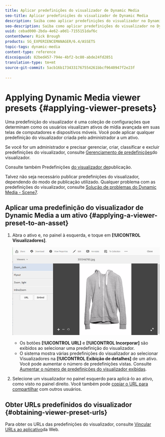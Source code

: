 ```yaml
---
title: Aplicar predefinições do visualizador de Dynamic Media
seo-title: Aplicar predefinições do visualizador de Dynamic Media
description: Saiba como aplicar predefinições do visualizador no Dynamic Media
seo-description: Saiba como aplicar predefinições do visualizador no Dynamic Media
uuid: cebad000-2bda-4e62-a0d1-7155151daf6c
contentOwner: Rick Brough
products: SG_EXPERIENCEMANAGER/6.4/ASSETS
topic-tags: dynamic-media
content-type: reference
discoiquuid: 82bed457-794e-4bf2-bc80-abde24fd2851
translation-type: tm+mt
source-git-commit: 5acb16b1734331767554261bbcf9640947f2e23f

---
```



# Applying Dynamic Media viewer presets {#applying-viewer-presets}

Uma predefinição do visualizador é uma coleção de configurações que determinam como os usuários visualizam ativos de mídia avançada em suas telas de computadores e dispositivos móveis. Você pode aplicar qualquer predefinição do visualizador criada pelo administrador a um ativo.

Se você for um administrador e precisar gerenciar, criar, classificar e excluir predefinições do visualizador, consulte [Gerenciamento de predefinições](managing-viewer-presets.md)do visualizador.

Consulte também Predefinições [do visualizador de](managing-viewer-presets.md#publishing-viewer-presets)publicação.

Talvez não seja necessário publicar predefinições do visualizador, dependendo do modo de publicação utilizado.
Qualquer problema com as predefinições do visualizador, consulte [Solução de problemas do Dynamic Media - Scene7](troubleshoot-dms7.md#viewers).

## Aplicar uma predefinição do visualizador de Dynamic Media a um ativo {#applying-a-viewer-preset-to-an-asset}

1. Abra o ativo e, no painel à esquerda, e toque em **[!UICONTROL Visualizadores]**.

   ![chlimage_1-104](assets/chlimage_1-104.png)

   * Os botões **[!UICONTROL URL]** e **[!UICONTROL Incorporar]** são exibidos ao selecionar uma predefinição do visualizador.
   * O sistema mostra várias predefinições do visualizador ao selecionar Visualizadores na **[!UICONTROL Exibição de detalhes]** de um ativo. Você pode aumentar o número de predefinições vistas. Consulte [Aumentar o número de predefinições do visualizador exibidas](managing-viewer-presets.md).

1. Selecione um visualizador no painel esquerdo para aplicá-lo ao ativo, como visto no painel direito. Você também pode [copiar o URL para compartilhar](linking-urls-to-yourwebapplication.md) com outros usuários.

## Obter URLs predefinidos do visualizador {#obtaining-viewer-preset-urls}

Para obter os URLs das predefinições do visualizador, consulte [Vincular URLs ao aplicativo](linking-urls-to-yourwebapplication.md)da Web.
